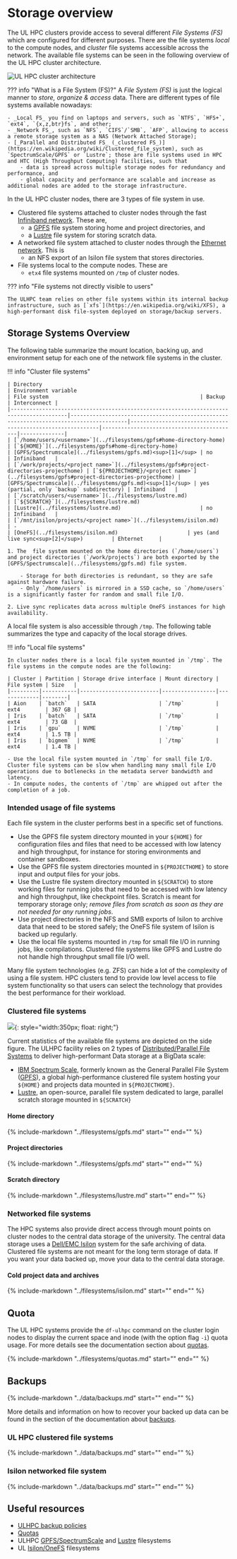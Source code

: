 # Storage overview

The UL HPC clusters provide access to several different _File Systems (FS)_ which are configured for different purposes. There are the file systems _local_ to the compute nodes, and _cluster_ file systems accessible across the network. The available file systems can be seen in the following overview of the UL HPC cluster architecture.

![UL HPC cluster architecture](/images/ULHPC-simplified-workflow-overview.png)

??? info "What is a File System (FS)?"
    A _File System (FS)_ is just the logical manner to _store, organize & access_ data. There are different types of file systems available nowadays:

    - _Local FS_ you find on laptops and servers, such as `NTFS`, `HFS+`, `ext4`, `{x,z,btr}fs`, and other;
    - _Network FS_, such as `NFS`, `CIFS`/`SMB`, `AFP`, allowing to access a remote storage system as a NAS (Network Attached Storage);
    - [_Parallel and Distributed FS_ (_clustered FS_)](https://en.wikipedia.org/wiki/Clustered_file_system), such as `SpectrumScale/GPFS` or `Lustre`; those are file systems used in HPC and HTC (High Throughput Computing) facilities, such that
        - data is spread across multiple storage nodes for redundancy and performance, and
        - global capacity and performance are scalable and increase as additional nodes are added to the storage infrastructure.

In the UL HPC cluster nodes, there are 3 types of file system in use.

- Clustered file systems attached to cluster nodes through the fast [Infiniband network](/interconnect/ib/). These are,
    - a [GPFS](gpfs) file system storing home and project directories, and
    - a [Lustre](lustre) file system for storing scratch data.
- A networked file system attached to cluster nodes through the [Ethernet network](/interconnect/ethernet/). This is
    - an NFS export of an Isilon file system that stores directories.
- File systems local to the compute nodes. These are
    - `etx4` file systems mounted on `/tmp` of cluster nodes.

??? info "File systems not directly visible to users"

    The ULHPC team relies on other file systems within its internal backup infrastructure, such as [`xfs`](https://en.wikipedia.org/wiki/XFS), a high-performant disk file-system deployed on storage/backup servers.

## Storage Systems Overview

The following table summarize the mount location, backing up, and environment setup for each one of the network file systems in the cluster.

<!--file-system-table-start-->

!!! info "Cluster file systems"

    | Directory                                                                              | Environment variable                                                                   | File system                                                | Backup                                    | Interconnect |
    |----------------------------------------------------------------------------------------|----------------------------------------------------------------------------------------|------------------------------------------------------------|-------------------------------------------|--------------|
    | [`/home/users/<username>`](../filesystems/gpfs#home-directory-home)                    | [`${HOME}`](../filesystems/gpfs#home-directory-home)                                   | [GPFS/Spectrumscale](../filesystems/gpfs.md)<sup>[1]</sup> | no                                        | Infiniband   |
    | [`/work/projects/<project name>`](../filesystems/gpfs#project-directories-projecthome) | [`${PROJECTHOME}/<project name>`](../filesystems/gpfs#project-directories-projecthome) | [GPFS/Spectrumscale](../filesystems/gpfs.md)<sup>[1]</sup> | yes (partial, only `backup` subdirectory) | Infiniband   |
    | [`/scratch/users/<username>`](../filesystems/lustre.md)                                | [`${SCRATCH}`](../filesystems/lustre.md)                                               | [Lustre](../filesystems/lustre.md)                         | no                                        | Infiniband   |
    | [`/mnt/isilon/projects/<project name>`](../filesystems/isilon.md)                      | -                                                                                          | [OneFS](../filesystems/isilon.md)                      | yes (and live sync<sup>[2]</sup>)         | Ehternet     |

    1. The  file system mounted on the home directories (`/home/users`) and project directories (`/work/projects`) are both exported by the [GPFS/Spectrumscale](../filesystems/gpfs.md) file system.

        - Storage for both directories is redundant, so they are safe against hardware failure.
        - Only `/home/users` is mirrored in a SSD cache, so `/home/users` is a significantly faster for random and small file I/O.

    2. Live sync replicates data across multiple OneFS instances for high availability.

<!--file-system-table-end-->

A local file system is also accessible through `/tmp`. The following table summarizes the type and capacity of the local storage drives.

!!! info "Local file systems"

    In cluster nodes there is a local file system mounted in `/tmp`. The file systems in the compute nodes are the following:

    | Cluster | Partition | Storage drive interface | Mount directory | File system | Size   |
    |---------|-----------|-------------------------|-----------------|-------------|--------|
    | Aion    | `batch`   | SATA                    | `/tmp`          | ext4        | 367 GB |
    | Iris    | `batch`   | SATA                    | `/tmp`          | ext4        | 73 GB  |
    | Iris    | `gpu`     | NVME                    | `/tmp`          | ext4        | 1.5 TB |
    | Iris    | `bigmem`  | NVME                    | `/tmp`          | ext4        | 1.4 TB |

    - Use the local file system mounted in `/tmp` for small file I/O. Cluster file systems can be slow when handling many small file I/O operations due to botlenecks in the metadata server bandwidth and latency.
    - In compute nodes, the contents of `/tmp` are whipped out after the completion of a job.

### Intended usage of file systems

Each file system in the cluster performs best in a specific set of functions.

- Use the GPFS file system directory mounted in your `${HOME}` for configuration files and files that need to be accessed with low latency and high throughput, for instance for storing environments and container sandboxes.
- Use the GPFS file system directories mounted in `${PROJECTHOME}` to store input and output files for your jobs.
- Use the Lustre file system directory mounted in `${SCRATCH}` to store working files for running jobs that need to be accessed with low latency and high throughput, like checkpoint files. Scratch is meant for temporary storage only; _remove files from scratch as soon as they are not needed for any running jobs_.
- Use project directories in the NFS and SMB exports of Isilon to archive data that need to be stored safely; the OneFS file system of Isilon is backed up regularly.
- Use the local file systems mounted in `/tmp` for small file I/O in running jobs, like compilations. Clustered file systems like GPFS and Lustre do not handle high throughput small file I/O well.

Many file system technologies (e.g. ZFS) can hide a lot of the complexity of using a file system. HPC clusters tend to provide low level access to file system functionality so that users can select the technology that provides the best performance for their workload.

### Clustered file systems

![](../images/plots/plot_piechart_storage_fs.png){: style="width:350px; float: right;"}

Current statistics of the available file systems are depicted on the side figure. The ULHPC facility relies on 2 types of [Distributed/Parallel File Systems](https://en.wikipedia.org/wiki/Clustered_file_system) to deliver high-performant Data storage at a BigData scale:

- [IBM Spectrum Scale](gpfs.md), formerly known as the General Parallel File System ([GPFS](gpfs.md)), a global _high_-performance clustered file system hosting your `${HOME}` and projects data mounted in `${PROJECTHOME}`.
- [Lustre](lustre.md), an open-source, parallel file system dedicated to large, parallel scratch storage mounted in `${SCRATCH}`

#### Home directory

{%
   include-markdown "../filesystems/gpfs.md"
   start="<!--home-mount-start-->"
   end="<!--home-mount-end-->"
%}

#### Project directories

{%
   include-markdown "../filesystems/gpfs.md"
   start="<!--projecthome-mount-start-->"
   end="<!--projecthome-mount-end-->"
%}

#### Scratch directory

{%
   include-markdown "../filesystems/lustre.md"
   start="<!--scratch-mount-start-->"
   end="<!--scratch-mount-end-->"
%}

### Networked file systems

The HPC systems also provide direct access through mount points on cluster nodes to the central data storage of the university. The central data storage uses a [Dell/EMC Isilon](isilon.md) system for the safe archiving of data. Clustered file systems are not meant for the long term storage of data. If you want your data backed up, move your data to the central data storage.

#### Cold project data and archives

{%
  include-markdown "../filesystems/isilon.md"
  start="<!--isilon-start-->"
  end="<!--isilon-end-->"
%}

## Quota

The UL HPC systems provide the `df-ulhpc` command on the cluster login nodes to display the current space and inode (with the option flag `-i`) quota usage. For more details see the documentation section about [quotas](/filesystems/quotas).

{%
   include-markdown "../filesystems/quotas.md"
   start="<!--overview-start-->"
   end="<!--overview-end-->"
%}

## Backups

{%
   include-markdown "../data/backups.md"
   start="<!--backup-intro-start-->"
   end="<!--backup-intro-end-->"
%}

More details and information on how to recover your backed up data can be found in the section of the documentation about [backups](/data/backups/).

### UL HPC clustered file systems

{%
   include-markdown "../data/backups.md"
   start="<!--backup-ulhpc-start-->"
   end="<!--backup-ulhpc-end-->"
%}

### Isilon networked file system

{%
   include-markdown "../data/backups.md"
   start="<!--backup-isilon-start-->"
   end="<!--backup-isilon-end-->"
%}

## Useful resources

- [ULHPC backup policies](../data/backups.md)
- [Quotas](quotas.md)
- ULHPC [GPFS/SpectrumScale](gpfs.md) and [Lustre](lustre.md) filesystems
- UL [Isilon/OneFS](isilon.md) filesystems
